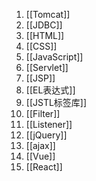 1. [[Tomcat]]
2. [[JDBC]]
3. [[HTML]]
4. [[CSS]]
5. [[JavaScript]]
6. [[Servlet]]
7. [[JSP]]
8. [[EL表达式]]
9. [[JSTL标签库]]
10. [[Filter]]
11. [[Listener]]
12. [[jQuery]]
13. [[ajax]]
14. [[Vue]]
15. [[React]]
